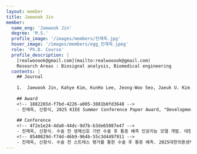 ```yaml
--- 
layout: member 
title: Jaewook Jin 
member:
  name_eng: 'Jaewook Jin'
  degree: 'M.S.'
  profile_image: '/images/members/진재욱.jpg'
  hover_image: '/images/members/egg_진재욱.jpeg'
  role: 'Ph.D. Course'
  profile_description: |
    [realwooook@gmail.com](mailto:realwooook@gmail.com)
    Research Areas : Biosignal analysis, Biomedical engineering
  contents: |
    ## Journal
    
    1.  Jaewook Jin, Kahye Kim, KunHo Lee, Jeong-Woo Seo, Jaeuk U. Kim, "Association Between Cognitive Function and the Autonomic Nervous System by Photoplethysmography", Bioengineering 2024, 11(11), 1099, 2024
    
    ## Award
    <!-- 1882265d-f7bd-4226-a005-3881b0fd3648 -->
    - 진재욱, 신항식, 2025 KIEE Summer Conference Paper Award, "Development of artificial intelligence for predicting postoperative pain based on preoperative biosignal"; RS-2024-00423853;RS-2022-00141473, 2025-07-18
    
    ## Conference
    <!-- 4f2e1e24-4da0-44dc-9d7b-b3de65087e47 -->
    - 진재욱, 신항식. 수술 전 생체신호 기반 수술 후 통증 예측 인공지능 모델 개발. 대한전기학회 제56회 하계학술대회. 2025. 7. 16-19; 부산 벡스코; 2025.
    <!-- 8540829d-f74d-46b9-964b-55c3d4497911 -->
    - 진재욱, 신항식. 수술 전 스트레스 평가를 통한 수술 후 통증 예측. 2025대한의용생체공학회. 2025. 5. 8-10; 제주도 롯데 호텔; 2025.
--- 
```

